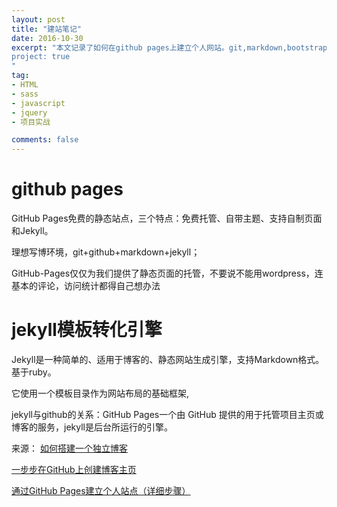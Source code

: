 ```yaml
---
layout: post
title: "建站笔记"
date: 2016-10-30
excerpt: "本文记录了如何在github pages上建立个人网站。git,markdown,bootstrap,jekyll。
project: true
"
tag:
- HTML
- sass
- javascript
- jquery
- 项目实战

comments: false
---
```

# github pages

GitHub Pages免费的静态站点，三个特点：免费托管、自带主题、支持自制页面和Jekyll。

理想写博环境，git+github+markdown+jekyll；

GitHub-Pages仅仅为我们提供了静态页面的托管，不要说不能用wordpress，连基本的评论，访问统计都得自己想办法


# jekyll模板转化引擎

Jekyll是一种简单的、适用于博客的、静态网站生成引擎，支持Markdown格式。基于ruby。

它使用一个模板目录作为网站布局的基础框架,

jekyll与github的关系：GitHub Pages一个由 GitHub 提供的用于托管项目主页或博客的服务，jekyll是后台所运行的引擎。



来源：
<a href= "http://www.jianshu.com/p/05289a4bc8b2" target="_blank">如何搭建一个独立博客</a>

<a href= "http://www.pchou.info/ssgithubPage/2013-01-03-build-github-blog-page-01.html" target="_blank">一步步在GitHub上创建博客主页</a>

<a href = "http://www.cnblogs.com/purediy/archive/2013/03/07/2948892.html" target="_blank">通过GitHub Pages建立个人站点（详细步骤）</a>